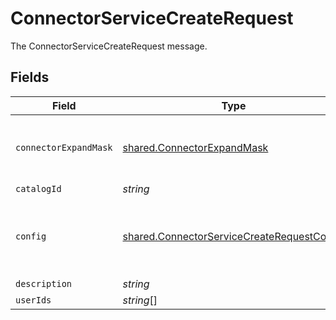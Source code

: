 # ConnectorServiceCreateRequest

The ConnectorServiceCreateRequest message.


## Fields

| Field                                                                                                           | Type                                                                                                            | Required                                                                                                        | Description                                                                                                     |
| --------------------------------------------------------------------------------------------------------------- | --------------------------------------------------------------------------------------------------------------- | --------------------------------------------------------------------------------------------------------------- | --------------------------------------------------------------------------------------------------------------- |
| `connectorExpandMask`                                                                                           | [shared.ConnectorExpandMask](../../../sdk/models/shared/connectorexpandmask.md)                                 | :heavy_minus_sign:                                                                                              | The ConnectorExpandMask is used to expand related objects on a connector.                                       |
| `catalogId`                                                                                                     | *string*                                                                                                        | :heavy_minus_sign:                                                                                              | The catalogId field.                                                                                            |
| `config`                                                                                                        | [shared.ConnectorServiceCreateRequestConfig](../../../sdk/models/shared/connectorservicecreaterequestconfig.md) | :heavy_minus_sign:                                                                                              | Contains an arbitrary serialized message along with a @type that describes the type of the serialized message.  |
| `description`                                                                                                   | *string*                                                                                                        | :heavy_minus_sign:                                                                                              | The description field.                                                                                          |
| `userIds`                                                                                                       | *string*[]                                                                                                      | :heavy_minus_sign:                                                                                              | The userIds field.                                                                                              |